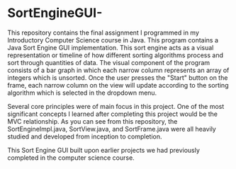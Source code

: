 # SortEngineGUI-

This repository contains the final assignment I programmed in my Introductory Computer Science course in Java. This program contains a Java Sort Engine GUI implementation. This sort engine acts as a visual representation or timeline of how different sorting algorithms process and sort through quantities of data. The visual component of the program consists of a bar graph in which each narrow column represents an array of integers which is unsorted. Once the user presses the "Start" button on the frame, each narrow column on the view will update according to the sorting algorithm which is selected in the dropdown menu. 

Several core principles were of main focus in this project. One of the most significant concepts I learned after completing this project would be the MVC relationship. As you can see from this repository, the SortEngineImpl.java, SortView.java, and SortFrame.java were all heavily studied and developed from inception to completion. 

This Sort Engine GUI built upon earlier projects we had previously completed in the computer science course. 
